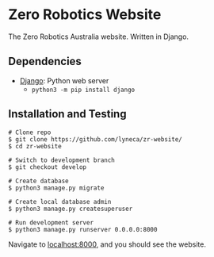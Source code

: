 # Zero Robotics Website
The Zero Robotics Australia website. Written in Django.

## Dependencies

- [Django](https://djangoproject.com): Python web server
  - `python3 -m pip install django`

## Installation and Testing
    # Clone repo 
    $ git clone https://github.com/lyneca/zr-website/
    $ cd zr-website

    # Switch to development branch
    $ git checkout develop

    # Create database
    $ python3 manage.py migrate

    # Create local database admin
    $ python3 manage.py createsuperuser

    # Run development server
    $ python3 manage.py runserver 0.0.0.0:8000

Navigate to [localhost:8000](https://localhost:8000), and you should see the website.
